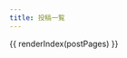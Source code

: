 ```yaml
---
title: 投稿一覧
---
```

<script type="ssg">
  variables.postPages = helper.readIndex().filter(v => v.url.indexOf('/post/') === 0)
</script>
{{ renderIndex(postPages) }}
